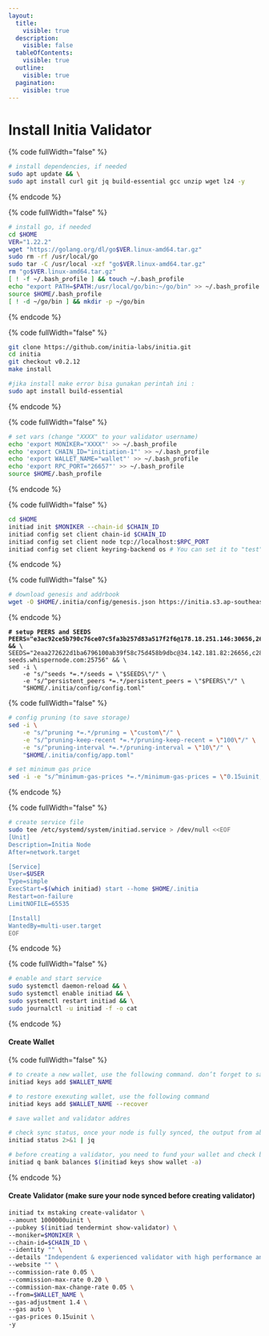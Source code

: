 ```yaml
---
layout:
  title:
    visible: true
  description:
    visible: false
  tableOfContents:
    visible: true
  outline:
    visible: true
  pagination:
    visible: true
---
```


# Install Initia Validator

{% code fullWidth="false" %}
```bash
# install dependencies, if needed
sudo apt update && \
sudo apt install curl git jq build-essential gcc unzip wget lz4 -y
```
{% endcode %}

{% code fullWidth="false" %}
```bash
# install go, if needed
cd $HOME
VER="1.22.2"
wget "https://golang.org/dl/go$VER.linux-amd64.tar.gz"
sudo rm -rf /usr/local/go
sudo tar -C /usr/local -xzf "go$VER.linux-amd64.tar.gz"
rm "go$VER.linux-amd64.tar.gz"
[ ! -f ~/.bash_profile ] && touch ~/.bash_profile
echo "export PATH=$PATH:/usr/local/go/bin:~/go/bin" >> ~/.bash_profile
source $HOME/.bash_profile
[ ! -d ~/go/bin ] && mkdir -p ~/go/bin
```
{% endcode %}

{% code fullWidth="false" %}
```bash
git clone https://github.com/initia-labs/initia.git
cd initia
git checkout v0.2.12
make install

#jika install make error bisa gunakan perintah ini : 
sudo apt install build-essential
```
{% endcode %}

{% code fullWidth="false" %}
```bash
# set vars (change "XXXX" to your validator username)
echo 'export MONIKER="XXXX"' >> ~/.bash_profile
echo 'export CHAIN_ID="initiation-1"' >> ~/.bash_profile
echo 'export WALLET_NAME="wallet"' >> ~/.bash_profile
echo 'export RPC_PORT="26657"' >> ~/.bash_profile
source $HOME/.bash_profile
```
{% endcode %}

{% code fullWidth="false" %}
```bash
cd $HOME
initiad init $MONIKER --chain-id $CHAIN_ID
initiad config set client chain-id $CHAIN_ID
initiad config set client node tcp://localhost:$RPC_PORT
initiad config set client keyring-backend os # You can set it to "test" so you will not be asked for a password
```
{% endcode %}

{% code fullWidth="false" %}
```bash
# download genesis and addrbook
wget -O $HOME/.initia/config/genesis.json https://initia.s3.ap-southeast-1.amazonaws.com/initiation-1/genesis.json
```
{% endcode %}

<pre class="language-bash" data-full-width="false"><code class="lang-bash"><strong># setup PEERS and SEEDS
</strong><strong>PEERS="e3ac92ce5b790c76ce07c5fa3b257d83a517f2f6@178.18.251.146:30656,2692225700832eb9b46c7b3fc6e4dea2ec044a78@34.126.156.141:26656,2a574706e4a1eba0e5e46733c232849778faf93b@84.247.137.184:53456,40d3f977d97d3c02bd5835070cc139f289e774da@168.119.10.134:26313,1f6633bc18eb06b6c0cab97d72c585a6d7a207bc@65.109.59.22:25756,4a988797d8d8473888640b76d7d238b86ce84a2c@23.158.24.168:26656,e3679e68616b2cd66908c460d0371ac3ed7795aa@176.34.17.102:26656,d2a8a00cd5c4431deb899bc39a057b8d8695be9e@138.201.37.195:53456,329227cf8632240914511faa9b43050a34aa863e@43.131.13.84:26656,517c8e70f2a20b8a3179a30fe6eb3ad80c407c07@37.60.231.212:26656,07632ab562028c3394ee8e78823069bfc8de7b4c@37.27.52.25:19656,028999a1696b45863ff84df12ebf2aebc5d40c2d@37.27.48.77:26656,3c44f7dbb473fee6d6e5471f22fa8d8095bd3969@185.219.142.137:53456,8db320e665dbe123af20c4a5c667a17dc146f4d0@51.75.144.149:26656,c424044f3249e73c050a7b45eb6561b52d0db456@158.220.124.183:53456,767fdcfdb0998209834b929c59a2b57d474cc496@207.148.114.112:26656,edcc2c7098c42ee348e50ac2242ff897f51405e9@65.109.34.205:36656,140c332230ac19f118e5882deaf00906a1dba467@185.219.142.119:53456,4eb031b59bd0210481390eefc656c916d47e7872@37.60.248.151:53456,ff9dbc6bb53227ef94dc75ab1ddcaeb2404e1b0b@178.170.47.171:26656,ffb9874da3e0ead65ad62ac2b569122f085c0774@149.28.134.228:26656" &#x26;&#x26; \
</strong>SEEDS="2eaa272622d1ba6796100ab39f58c75d458b9dbc@34.142.181.82:26656,c28827cb96c14c905b127b92065a3fb4cd77d7f6@testnet-seeds.whispernode.com:25756" &#x26;&#x26; \
sed -i \
    -e "s/^seeds *=.*/seeds = \"$SEEDS\"/" \
    -e "s/^persistent_peers *=.*/persistent_peers = \"$PEERS\"/" \
    "$HOME/.initia/config/config.toml"
</code></pre>

{% code fullWidth="false" %}
```bash
# config pruning (to save storage)
sed -i \
    -e "s/^pruning *=.*/pruning = \"custom\"/" \
    -e "s/^pruning-keep-recent *=.*/pruning-keep-recent = \"100\"/" \
    -e "s/^pruning-interval *=.*/pruning-interval = \"10\"/" \
    "$HOME/.initia/config/app.toml"

# set minimum gas price
sed -i -e "s/^minimum-gas-prices *=.*/minimum-gas-prices = \"0.15uinit,0.01uusdc\"/" $HOME/.initia/config/app.toml
```
{% endcode %}

{% code fullWidth="false" %}
```bash
# create service file
sudo tee /etc/systemd/system/initiad.service > /dev/null <<EOF
[Unit]
Description=Initia Node
After=network.target

[Service]
User=$USER
Type=simple
ExecStart=$(which initiad) start --home $HOME/.initia
Restart=on-failure
LimitNOFILE=65535

[Install]
WantedBy=multi-user.target
EOF
```
{% endcode %}

{% code fullWidth="false" %}
```bash
# enable and start service
sudo systemctl daemon-reload && \
sudo systemctl enable initiad && \
sudo systemctl restart initiad && \
sudo journalctl -u initiad -f -o cat
```
{% endcode %}

#### Create Wallet

{% code fullWidth="false" %}
```bash
# to create a new wallet, use the following command. don’t forget to save the mnemonic
initiad keys add $WALLET_NAME

# to restore exexuting wallet, use the following command
initiad keys add $WALLET_NAME --recover

# save wallet and validator addres

# check sync status, once your node is fully synced, the output from above will print "false"
initiad status 2>&1 | jq 

# before creating a validator, you need to fund your wallet and check balance
initiad q bank balances $(initiad keys show wallet -a)
```
{% endcode %}

#### Create Validator (make sure your node synced before creating validator)

```bash
initiad tx mstaking create-validator \
--amount 1000000uinit \
--pubkey $(initiad tendermint show-validator) \
--moniker=$MONIKER \
--chain-id=$CHAIN_ID \
--identity "" \
--details "Independent & experienced validator with high performance and availability services." \
--website "" \
--commission-rate 0.05 \
--commission-max-rate 0.20 \
--commission-max-change-rate 0.05 \
--from=$WALLET_NAME \
--gas-adjustment 1.4 \
--gas auto \
--gas-prices 0.15uinit \
-y
```

